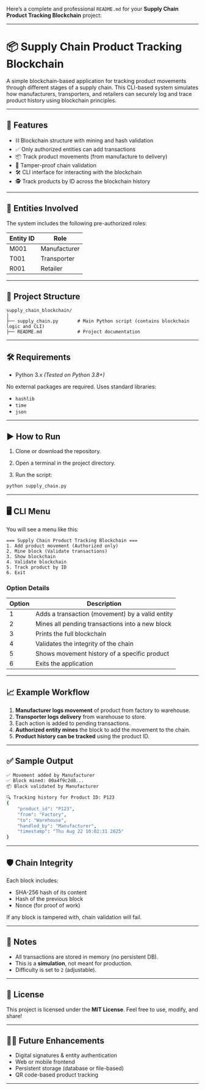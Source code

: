 Here’s a complete and professional `README.md` for your **Supply Chain Product Tracking Blockchain** project:

---

# 📦 Supply Chain Product Tracking Blockchain

A simple blockchain-based application for tracking product movements through different stages of a supply chain. This CLI-based system simulates how manufacturers, transporters, and retailers can securely log and trace product history using blockchain principles.

---

## 🚀 Features

* ⛓️ Blockchain structure with mining and hash validation
* ✅ Only authorized entities can add transactions
* 📦 Track product movements (from manufacture to delivery)
* 🔐 Tamper-proof chain validation
* 🛠️ CLI interface for interacting with the blockchain
* 🕵️ Track products by ID across the blockchain history

---

## 🧱 Entities Involved

The system includes the following pre-authorized roles:

| Entity ID | Role         |
| --------- | ------------ |
| M001      | Manufacturer |
| T001      | Transporter  |
| R001      | Retailer     |

---

## 📂 Project Structure

```
supply_chain_blockchain/
│
├── supply_chain.py       # Main Python script (contains blockchain logic and CLI)
├── README.md             # Project documentation
```

---

## 🛠️ Requirements

* Python 3.x
  *(Tested on Python 3.8+)*

No external packages are required. Uses standard libraries:

* `hashlib`
* `time`
* `json`

---

## ▶️ How to Run

1. Clone or download the repository.

2. Open a terminal in the project directory.

3. Run the script:

```bash
python supply_chain.py
```

---

## 🖥️ CLI Menu

You will see a menu like this:

```
=== Supply Chain Product Tracking Blockchain ===
1. Add product movement (Authorized only)
2. Mine block (Validate transactions)
3. Show blockchain
4. Validate blockchain
5. Track product by ID
6. Exit
```

### Option Details

| Option | Description                                     |
| ------ | ----------------------------------------------- |
| 1      | Adds a transaction (movement) by a valid entity |
| 2      | Mines all pending transactions into a new block |
| 3      | Prints the full blockchain                      |
| 4      | Validates the integrity of the chain            |
| 5      | Shows movement history of a specific product    |
| 6      | Exits the application                           |

---

## 📈 Example Workflow

1. **Manufacturer logs movement** of product from factory to warehouse.
2. **Transporter logs delivery** from warehouse to store.
3. Each action is added to pending transactions.
4. **Authorized entity mines** the block to add the movement to the chain.
5. **Product history can be tracked** using the product ID.

---

## ✅ Sample Output

```bash
✅ Movement added by Manufacturer
✅ Block mined: 00a4f9c2d8...
📦 Block validated by Manufacturer

🔍 Tracking history for Product ID: P123
{
    "product_id": "P123",
    "from": "Factory",
    "to": "Warehouse",
    "handled_by": "Manufacturer",
    "timestamp": "Thu Aug 22 10:02:31 2025"
}
```

---

## 🛡️ Chain Integrity

Each block includes:

* SHA-256 hash of its content
* Hash of the previous block
* Nonce (for proof of work)

If any block is tampered with, chain validation will fail.

---

## 📌 Notes

* All transactions are stored in memory (no persistent DB).
* This is a **simulation**, not meant for production.
* Difficulty is set to `2` (adjustable).

---

## 📃 License

This project is licensed under the **MIT License**.
Feel free to use, modify, and share!

---

## 🙋‍♂️ Future Enhancements

* Digital signatures & entity authentication
* Web or mobile frontend
* Persistent storage (database or file-based)
* QR code-based product tracking

---
